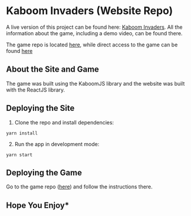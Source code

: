 # Kaboom Invaders (Website Repo)

A live version of this project can be found here: [Kaboom Invaders](https://kaboom-invaders.netlify.app/). All the information about the game, including a demo video, can be found there. 

The game repo is located [here](https://github.com/amad3usz/kaboom-invaders), while direct access to the game can be found [here](https://kaboom-invaders-game.netlify.app/)

## **About the Site and Game**

The game was built using the KaboomJS library and the website was built with the ReactJS library. 

## **Deploying the Site**

1. Clone the repo and install dependencies:

```yarn install```

2. Run the app in development mode:

```yarn start```

## **Deploying the Game**

Go to the game repo ([here](https://github.com/amad3usz/kaboom-invaders)) and follow the instructions there.

## **Hope You Enjoy***
